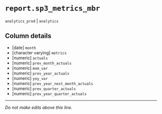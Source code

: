 # `report.sp3_metrics_mbr`
`analytics_prod` | `analytics`

## Column details
* [date]      `month`
* [character varying] `metrics`
* [numeric]   `actuals`
* [numeric]   `prev_month_actuals`
* [numeric]   `mom_var`
* [numeric]   `prev_year_actuals`
* [numeric]   `yoy_var`
* [numeric]   `prev_year_next_month_actuals`
* [numeric]   `prev_quarter_actuals`
* [numeric]   `prev_year_quarter_actuals`

-------------------------------------------------------------------------------
*Do not make edits above this line.*
